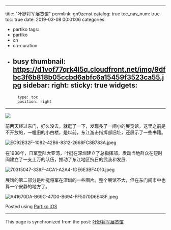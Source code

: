 
---
title: "叶挺将军展览馆"
permlink: gn9zenst
catalog: true
toc_nav_num: true
toc: true
date: 2019-03-08 00:01:06
categories:
- partiko
tags:
- partiko
- cn
- cn-curation
- busy
thumbnail: https://d1vof77qrk4l5q.cloudfront.net/img/9dfbc3f6b818b05ccbd6abfc6a15459f3523ca55.jpg
sidebar:
    right:
        sticky: true
widgets:
    -
        type: toc
        position: right
---


![](https://d1vof77qrk4l5q.cloudfront.net/img/9dfbc3f6b818b05ccbd6abfc6a15459f3523ca55.jpg)

前两天经过东门，好久没去，就逛了一下，发现多了一间小的展览馆，这里之前是不开放的，一幢旧的小白楼，是以前，东江游击指挥部旧址，还展示了一些书籍。


![EC92B32F-1082-42B6-8312-2668FC8B783A.jpeg](https://cdn.steemitimages.com/DQmZVfhyZQsz4HSaxPUyFAFHaUD7QXY96mbqhatvd8cRvAy/EC92B32F-1082-42B6-8312-2668FC8B783A.jpeg)

在1938年，日军登陆大亚湾，叶挺在深圳建立了总指挥部，发动当地群众在短时间建立了一支上万的队伍，推动了东江地区抗日的武装和发展.

![70315047-339F-4CA1-A2A4-1DE6E3BF4010.jpeg](https://cdn.steemitimages.com/DQmednsjG3ehy5Y3wFE9FeH7LmPSnvwh1iXmsaJRaqBztUo/70315047-339F-4CA1-A2A4-1DE6E3BF4010.jpeg)


展馆的第二部分是叶挺将军在深圳的一些图片。整个展馆不大，但在东门闹市中也算一个安静的地方了。


![A41670DA-B69C-47D0-B694-FF5070D6E48F.jpeg](https://cdn.steemitimages.com/DQmVoYCWvCwdsvFg4FWdgiZ11rD7Z2p7YY24JWh7ucCBKkY/A41670DA-B69C-47D0-B694-FF5070D6E48F.jpeg)






Posted using [Partiko iOS](https://steemit.com/@partiko-ios)

- - -

This page is synchronized from the post: [叶挺将军展览馆](https://steemit.com/@cherryzz/gn9zenst)
